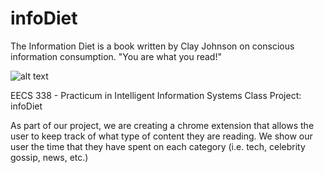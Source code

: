 # infoDiet

The Information Diet is a book written by Clay Johnson on conscious information consumption. "You are what you read!"

![alt text](https://github.com/priyashah13/infodiet/blob/master/infoDiet%20Book.jpg)

EECS 338 - Practicum in Intelligent Information Systems
Class Project: infoDiet

As part of our project, we are creating a chrome extension that allows the user to keep track of what type of content they are reading. We show our user the time that they have spent on each category (i.e. tech, celebrity gossip, news, etc.)
